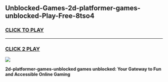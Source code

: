
## Unblocked-Games-2d-platformer-games-unblocked-Play-Free-8tso4
<h3>
<a href="https://premium76.site?title=2d-platformer-games-unblocked&ref=09A">CLICK TO PLAY</a></h3>
<hr>

<h3>
<a href="https://premium76.site?title=2d-platformer-games-unblocked&ref=09A">CLICK 2 PLAY</a>
  
</h3>

<a href="https://premium76.site?title=2d-platformer-games-unblocked&ref=09A"><img src="https://clearcache.store/games.png"></a>


**2d-platformer-games-unblocked games unblocked: Your Gateway to Fun and Accessible Online Gaming**
